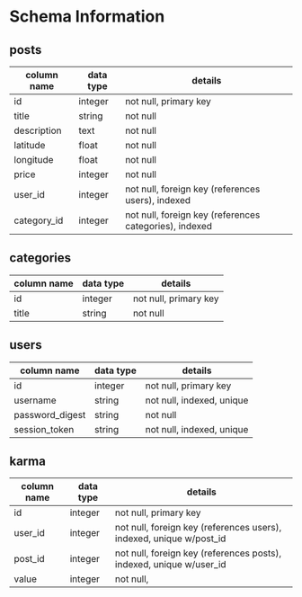 # Schema Information

## posts
column name | data type | details
------------|-----------|-----------------------
id          | integer   | not null, primary key
title       | string    | not null
description | text      | not null
latitude    | float     | not null
longitude   | float     | not null
price       | integer   | not null
user_id     | integer   | not null, foreign key (references users), indexed
category_id | integer   | not null, foreign key (references categories), indexed

## categories
column name | data type | details
------------|-----------|-----------------------
id          | integer   | not null, primary key
title       | string    | not null

## users
column name     | data type | details
----------------|-----------|-----------------------
id              | integer   | not null, primary key
username        | string    | not null, indexed, unique
password_digest | string    | not null
session_token   | string    | not null, indexed, unique

## karma
column name     | data type | details
----------------|-----------|-----------------------
id              | integer   | not null, primary key
user_id         | integer   | not null, foreign key (references users), indexed, unique w/post_id
post_id         | integer   | not null, foreign key (references posts), indexed, unique w/user_id
value           | integer   | not null,

